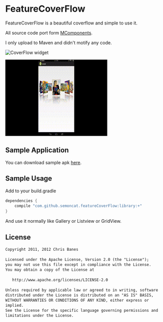 # FeatureCoverFlow

FeatureCoverFlow is a beautiful coverflow and simple to use it.

All source code port form [MComponents](https://github.com/applm/ma-components).

I only upload to Maven and didn't motify any code.

<img src="http://applm.github.io/ma-components/pics/coverImage.png" alt="CoverFlow widget"></p>

![Screenshot](https://raw.githubusercontent.com/SemonCat/FeatureCoverFlow/master/Screenshot_01.gif)


## Sample Application

You can download sample apk [here](https://github.com/SemonCat/FeatureCoverFlow/raw/master/sample.apk).

## Sample Usage

Add to your build.gradle

```groovy
dependencies {
    compile "com.github.semoncat.featureCoverFlow:library:+"
}
``` 

And use it normally like Gallery or Listview or GridView.

## License

    Copyright 2011, 2012 Chris Banes

    Licensed under the Apache License, Version 2.0 (the "License");
    you may not use this file except in compliance with the License.
    You may obtain a copy of the License at

       http://www.apache.org/licenses/LICENSE-2.0

    Unless required by applicable law or agreed to in writing, software
    distributed under the License is distributed on an "AS IS" BASIS,
    WITHOUT WARRANTIES OR CONDITIONS OF ANY KIND, either express or implied.
    See the License for the specific language governing permissions and
    limitations under the License.
